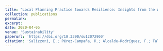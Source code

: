 ```yaml
---
title: "Local Planning Practice towards Resilience: Insights from the Adaptive Co-Management and Design of a Mediterranean Wetland"
collection: publications
permalink:
excerpt:
date: 2020-04-05
venue: 'Sustainability'
paperurl: 'https://doi.org/10.3390/su12072900'
citation: 'Salizzoni, E.; Pérez-Campaña, R.; Alcalde-Rodríguez, F.; Talavera-Garcia, R. Local Planning Practice towards Resilience: Insights from the Adaptive Co-Management and Design of a Mediterranean Wetland. <i>Sustainability</i> 2020, 12, 2900.'
---
```

